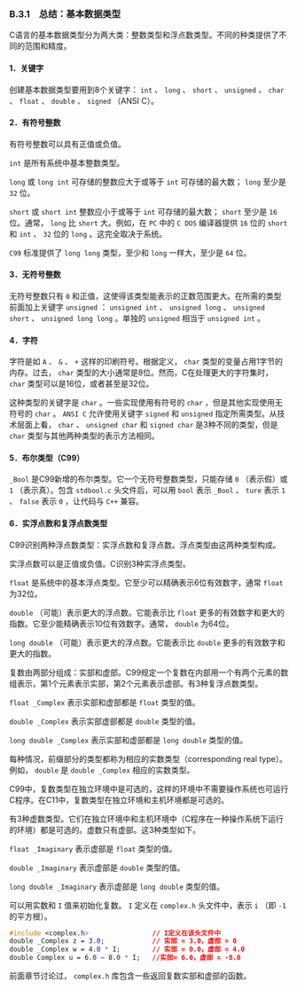 ### B.3.1　总结：基本数据类型

C语言的基本数据类型分为两大类：整数类型和浮点数类型。不同的种类提供了不同的范围和精度。

#### 1．关键字

创建基本数据类型要用到8个关键字： `int` 、 `long` 、 `short` 、 `unsigned` 、 `char` 、 `float` 、 `double` 、 `signed` （ANSI C）。

#### 2．有符号整数

有符号整数可以具有正值或负值。

`int` 是所有系统中基本整数类型。

`long` 或 `long int` 可存储的整数应大于或等于 `int` 可存储的最大数； `long` 至少是 `32` 位。

`short` 或 `short int` 整数应小于或等于 `int` 可存储的最大数； `short` 至少是 `16` 位。通常， `long` 比 `short` 大。例如，在 `PC` 中的 `C DOS` 编译器提供 `16` 位的 `short` 和 `int` 、 `32` 位的 `long` 。这完全取决于系统。

`C99` 标准提供了 `long long` 类型，至少和 `long` 一样大，至少是 `64` 位。

#### 3．无符号整数

无符号整数只有 `0` 和正值，这使得该类型能表示的正数范围更大。在所需的类型前面加上关键字 `unsigned` ： `unsigned int` 、 `unsigned long` 、 `unsigned short` 、 `unsigned long long` 。单独的 `unsigned` 相当于 `unsigned int` 。

#### 4．字符

字符是如 `A` 、 `&` 、 `+` 这样的印刷符号。根据定义， `char` 类型的变量占用1字节的内存。过去， `char` 类型的大小通常是8位。然而，C在处理更大的字符集时， `char` 类型可以是16位，或者甚至是32位。

这种类型的关键字是 `char` 。一些实现使用有符号的 `char` ，但是其他实现使用无符号的 `char` 。 `ANSI C` 允许使用关键字 `signed` 和 `unsigned` 指定所需类型。从技术层面上看， `char` 、 `unsigned char` 和 `signed char` 是3种不同的类型，但是 `char` 类型与其他两种类型的表示方法相同。

#### 5．布尔类型（C99）

`_Bool` 是C99新增的布尔类型。它一个无符号整数类型，只能存储 `0` （表示假）或 `1` （表示真）。包含 `stdbool.c` 头文件后，可以用 `bool` 表示 `_Bool` 、 `ture` 表示 `1` 、 `false` 表示 `0` ，让代码与 `C++` 兼容。

#### 6．实浮点数和复浮点数类型

C99识别两种浮点数类型：实浮点数和复浮点数。浮点类型由这两种类型构成。

实浮点数可以是正值或负值。C识别3种实浮点类型。

`float`
是系统中的基本浮点类型。它至少可以精确表示6位有效数字，通常
`float`
为32位。

`double`
（可能）表示更大的浮点数。它能表示比
`float`
更多的有效数字和更大的指数。它至少能精确表示10位有效数字。通常，
`double`
为64位。

`long double`
（可能）表示更大的浮点数。它能表示比
`double`
更多的有效数字和更大的指数。

复数由两部分组成：实部和虚部。C99规定一个复数在内部用一个有两个元素的数组表示，第1个元素表示实部，第2个元素表示虚部。有3种复浮点数类型。

`float _Complex`
表示实部和虚部都是
`float`
类型的值。

`double _Complex`
表示实部虚部都是
`double`
类型的值。

`long double _Complex`
表示实部和虚部都是
`long double`
类型的值。

每种情况，前缀部分的类型都称为相应的实数类型（corresponding real type）。例如， `double` 是 `double _Complex` 相应的实数类型。

C99中，复数类型在独立环境中是可选的，这样的环境中不需要操作系统也可运行C程序。在C11中，复数类型在独立环境和主机环境都是可选的。

有3种虚数类型。它们在独立环境中和主机环境中（C程序在一种操作系统下运行的环境）都是可选的。虚数只有虚部。这3种类型如下。

`float _Imaginary`
表示虚部是
`float`
类型的值。

`double _Imaginary`
表示虚部是
`double`
类型的值。

`long double _Imaginary`
表示虚部是
`long double`
类型的值。

可以用实数和 `I` 值来初始化复数。 `I` 定义在 `complex.h` 头文件中，表示 `i` （即 `-1` 的平方根）。

```css
#include <complex.h>                // I定义在该头文件中
double _Complex z = 3.0;            // 实部 = 3.0，虚部 = 0
double _Complex w = 4.0 * I;        // 实部 = 0.0，虚部 = 4.0
double Complex u = 6.0 – 8.0 * I;   //实部= 6.0，虚部 = -8.0
```

前面章节讨论过， `complex.h` 库包含一些返回复数实部和虚部的函数。

